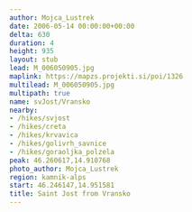 ```yaml
---
author: Mojca_Lustrek
date: 2006-05-14 00:00:00+00:00
delta: 630
duration: 4
height: 935
layout: stub
lead: M_006050905.jpg
maplink: https://mapzs.projekti.si/poi/1326
multilead: M_006050905.jpg
multipath: true
name: svJost/Vransko
nearby:
- /hikes/svjost
- /hikes/creta
- /hikes/krvavica
- /hikes/golivrh_savnice
- /hikes/goraoljka_polzela
peak: 46.260617,14.910768
photo_author: Mojca_Lustrek
region: kamnik-alps
start: 46.246147,14.951581
title: Saint Jost from Vransko
---
```

